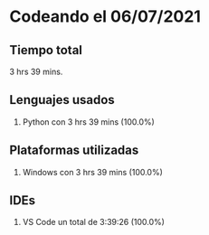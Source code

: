 # Codeando el 06/07/2021

## Tiempo total
3 hrs 39 mins.

## Lenguajes usados
1. Python con 3 hrs 39 mins (100.0%)

## Plataformas utilizadas
1. Windows con 3 hrs 39 mins (100.0%)

## IDEs
1. VS Code un total de 3:39:26 (100.0%)
